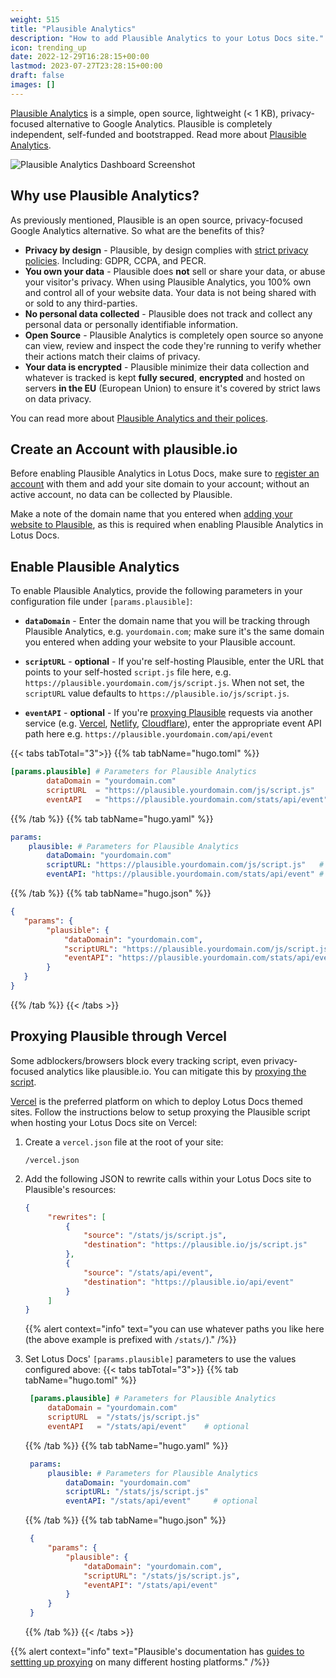 ```yaml
---
weight: 515
title: "Plausible Analytics"
description: "How to add Plausible Analytics to your Lotus Docs site."
icon: trending_up
date: 2022-12-29T16:28:15+00:00
lastmod: 2023-07-27T23:28:15+00:00
draft: false
images: []
---
```


[Plausible Analytics](https://plausible.io) is a simple, open source, lightweight (< 1 KB), privacy-focused alternative to Google Analytics. Plausible is completely independent, self-funded and bootstrapped. Read more about [Plausible Analytics](https://plausible.io/about).

![Plausible Analytics Dashboard Screenshot](https://res.cloudinary.com/lotuslabs/image/upload/v1673015990/Lotus%20Docs/Social%20Media/plausible-analytics-screenshot_ds_rdd_c6bi3o.webp)

## Why use Plausible Analytics?

As previously mentioned, Plausible is an open source, privacy-focused Google Analytics alternative. So what are the benefits of this?

- **Privacy by design** - Plausible, by design complies with [strict privacy policies](https://plausible.io/data-policy). Including: GDPR, CCPA, and PECR.
- **You own your data** - Plausible does **not** sell or share your data, or abuse your visitor's privacy. When using Plausible Analytics, you 100% own and control all of your website data. Your data is not being shared with or sold to any third-parties.
- **No personal data collected** - Plausible does not track and collect any personal data or personally identifiable information.
- **Open Source** - Plausible Analytics is completely open source so anyone can view, review and inspect the code they're running to verify whether their actions match their claims of privacy.
- **Your data is encrypted** - Plausible minimize their data collection and whatever is tracked is kept **fully secured**, **encrypted** and hosted on servers **in the EU** (European Union) to ensure it's covered by strict laws on data privacy.

You can read more about [Plausible Analytics and their polices](https://plausible.io/about).

## Create an Account with plausible.io

Before enabling Plausible Analytics in Lotus Docs, make sure to [register an account](https://plausible.io/docs/register-account) with them and add your site domain to your account; without an active account, no data can be collected by Plausible.

Make a note of the domain name that you entered when [adding your website to Plausible](https://plausible.io/docs/add-website), as this is required when enabling Plausible Analytics in Lotus Docs.

## Enable Plausible Analytics

To enable Plausible Analytics, provide the following parameters in your configuration file under `[params.plausible]`:

- **`dataDomain`** - Enter the domain name that you will be tracking through Plausible Analytics, e.g. `yourdomain.com`; make sure it's the same domain you entered when adding your website to your Plausible account.

- **`scriptURL`** - **optional** - If you're self-hosting Plausible, enter the URL that points to your self-hosted `script.js` file here, e.g. `https://plausible.yourdomain.com/js/script.js`. When not set, the `scriptURL` value defaults to `https://plausible.io/js/script.js`.

- **`eventAPI`** - **optional** - If you're [proxying Plausible](#proxying-plausible-through-vercel) requests via another service (e.g. [Vercel](https://plausible.io/docs/proxy/guides/vercel), [Netlify](https://plausible.io/docs/proxy/guides/netlify), [Cloudflare](https://plausible.io/docs/proxy/guides/cloudflare)), enter the appropriate event API path here e.g. `https://plausible.yourdomain.com/api/event`

{{< tabs tabTotal="3">}}
{{% tab tabName="hugo.toml" %}}

```toml
[params.plausible] # Parameters for Plausible Analytics
        dataDomain = "yourdomain.com"
        scriptURL  = "https://plausible.yourdomain.com/js/script.js"    # optional
        eventAPI   = "https://plausible.yourdomain.com/stats/api/event" # optional
```

{{% /tab %}}
{{% tab tabName="hugo.yaml" %}}

```yaml
params:
    plausible: # Parameters for Plausible Analytics
        dataDomain: "yourdomain.com"
        scriptURL: "https://plausible.yourdomain.com/js/script.js"   # optional
        eventAPI: "https://plausible.yourdomain.com/stats/api/event" # optional
```

{{% /tab %}}
{{% tab tabName="hugo.json" %}}

```json
{
   "params": {
        "plausible": {
            "dataDomain": "yourdomain.com",
            "scriptURL": "https://plausible.yourdomain.com/js/script.js",
            "eventAPI": "https://plausible.yourdomain.com/stats/api/event"
        }
   }
}
```

{{% /tab %}}
{{< /tabs >}}

## Proxying Plausible through Vercel

Some adblockers/browsers block every tracking script, even privacy-focused analytics like plausible.io. You can mitigate this by [proxying the script](https://plausible.io/docs/proxy/introduction).

[Vercel](https://vercel.com) is the preferred platform on which to deploy Lotus Docs themed sites. Follow the instructions below to setup proxying the Plausible script when hosting your Lotus Docs site on Vercel:

1. Create a `vercel.json` file at the root of your site:
   ```
   /vercel.json
   ```

2. Add the following JSON to rewrite calls within your Lotus Docs site to Plausible's resources:
   ```json
   {
        "rewrites": [
            {
                "source": "/stats/js/script.js",
                "destination": "https://plausible.io/js/script.js"
            },
            {
                "source": "/stats/api/event",
                "destination": "https://plausible.io/api/event"
            }
        ]
   }
   ```
   {{% alert context="info" text="you can use whatever paths you like here (the above example is prefixed with `/stats/`)." /%}}

3. Set Lotus Docs' `[params.plausible]` parameters to use the values configured above:
   {{< tabs tabTotal="3">}}
   {{% tab tabName="hugo.toml" %}}

   ```toml
    [params.plausible] # Parameters for Plausible Analytics
        dataDomain = "yourdomain.com"
        scriptURL  = "/stats/js/script.js"
        eventAPI   = "/stats/api/event"    # optional
   ```

   {{% /tab %}}
   {{% tab tabName="hugo.yaml" %}}

   ```yaml
    params:
        plausible: # Parameters for Plausible Analytics
            dataDomain: "yourdomain.com"
            scriptURL: "/stats/js/script.js"
            eventAPI: "/stats/api/event"     # optional
   ```

   {{% /tab %}}
   {{% tab tabName="hugo.json" %}}

   ```json
    {
        "params": {
            "plausible": {
                "dataDomain": "yourdomain.com",
                "scriptURL": "/stats/js/script.js",
                "eventAPI": "/stats/api/event"
            }
        }
    }
   ```

   {{% /tab %}}
   {{< /tabs >}}

{{% alert context="info" text="Plausible's documentation has [guides to settting up proxying](https://plausible.io/docs/proxy/introduction#are-you-concerned-about-missing-data) on many different hosting platforms." /%}}